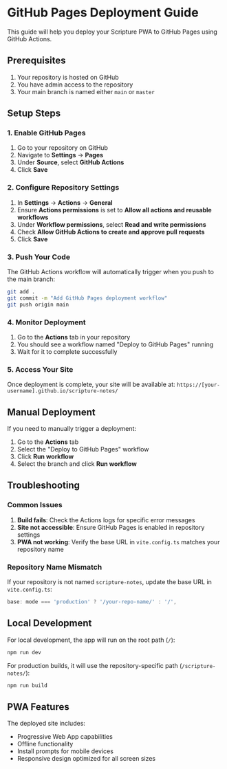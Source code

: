 # GitHub Pages Deployment Guide

This guide will help you deploy your Scripture PWA to GitHub Pages using GitHub Actions.

## Prerequisites

1. Your repository is hosted on GitHub
2. You have admin access to the repository
3. Your main branch is named either `main` or `master`

## Setup Steps

### 1. Enable GitHub Pages

1. Go to your repository on GitHub
2. Navigate to **Settings** → **Pages**
3. Under **Source**, select **GitHub Actions**
4. Click **Save**

### 2. Configure Repository Settings

1. In **Settings** → **Actions** → **General**
2. Ensure **Actions permissions** is set to **Allow all actions and reusable workflows**
3. Under **Workflow permissions**, select **Read and write permissions**
4. Check **Allow GitHub Actions to create and approve pull requests**
5. Click **Save**

### 3. Push Your Code

The GitHub Actions workflow will automatically trigger when you push to the main branch:

```bash
git add .
git commit -m "Add GitHub Pages deployment workflow"
git push origin main
```

### 4. Monitor Deployment

1. Go to the **Actions** tab in your repository
2. You should see a workflow named "Deploy to GitHub Pages" running
3. Wait for it to complete successfully

### 5. Access Your Site

Once deployment is complete, your site will be available at:
`https://[your-username].github.io/scripture-notes/`

## Manual Deployment

If you need to manually trigger a deployment:

1. Go to the **Actions** tab
2. Select the "Deploy to GitHub Pages" workflow
3. Click **Run workflow**
4. Select the branch and click **Run workflow**

## Troubleshooting

### Common Issues

1. **Build fails**: Check the Actions logs for specific error messages
2. **Site not accessible**: Ensure GitHub Pages is enabled in repository settings
3. **PWA not working**: Verify the base URL in `vite.config.ts` matches your repository name

### Repository Name Mismatch

If your repository is not named `scripture-notes`, update the base URL in `vite.config.ts`:

```typescript
base: mode === 'production' ? '/your-repo-name/' : '/',
```

## Local Development

For local development, the app will run on the root path (`/`):

```bash
npm run dev
```

For production builds, it will use the repository-specific path (`/scripture-notes/`):

```bash
npm run build
```

## PWA Features

The deployed site includes:
- Progressive Web App capabilities
- Offline functionality
- Install prompts for mobile devices
- Responsive design optimized for all screen sizes 